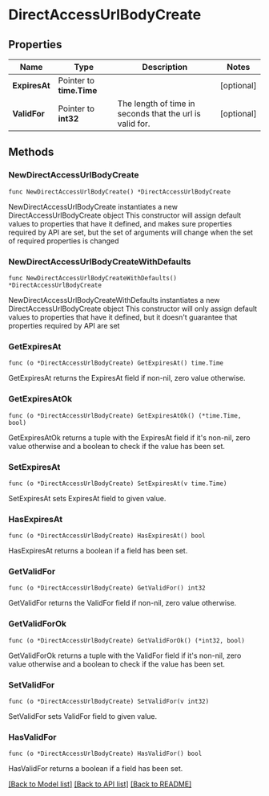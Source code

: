 # DirectAccessUrlBodyCreate

## Properties

Name | Type | Description | Notes
------------ | ------------- | ------------- | -------------
**ExpiresAt** | Pointer to **time.Time** |  | [optional] 
**ValidFor** | Pointer to **int32** | The length of time in seconds that the url is valid for.  | [optional] 

## Methods

### NewDirectAccessUrlBodyCreate

`func NewDirectAccessUrlBodyCreate() *DirectAccessUrlBodyCreate`

NewDirectAccessUrlBodyCreate instantiates a new DirectAccessUrlBodyCreate object
This constructor will assign default values to properties that have it defined,
and makes sure properties required by API are set, but the set of arguments
will change when the set of required properties is changed

### NewDirectAccessUrlBodyCreateWithDefaults

`func NewDirectAccessUrlBodyCreateWithDefaults() *DirectAccessUrlBodyCreate`

NewDirectAccessUrlBodyCreateWithDefaults instantiates a new DirectAccessUrlBodyCreate object
This constructor will only assign default values to properties that have it defined,
but it doesn't guarantee that properties required by API are set

### GetExpiresAt

`func (o *DirectAccessUrlBodyCreate) GetExpiresAt() time.Time`

GetExpiresAt returns the ExpiresAt field if non-nil, zero value otherwise.

### GetExpiresAtOk

`func (o *DirectAccessUrlBodyCreate) GetExpiresAtOk() (*time.Time, bool)`

GetExpiresAtOk returns a tuple with the ExpiresAt field if it's non-nil, zero value otherwise
and a boolean to check if the value has been set.

### SetExpiresAt

`func (o *DirectAccessUrlBodyCreate) SetExpiresAt(v time.Time)`

SetExpiresAt sets ExpiresAt field to given value.

### HasExpiresAt

`func (o *DirectAccessUrlBodyCreate) HasExpiresAt() bool`

HasExpiresAt returns a boolean if a field has been set.

### GetValidFor

`func (o *DirectAccessUrlBodyCreate) GetValidFor() int32`

GetValidFor returns the ValidFor field if non-nil, zero value otherwise.

### GetValidForOk

`func (o *DirectAccessUrlBodyCreate) GetValidForOk() (*int32, bool)`

GetValidForOk returns a tuple with the ValidFor field if it's non-nil, zero value otherwise
and a boolean to check if the value has been set.

### SetValidFor

`func (o *DirectAccessUrlBodyCreate) SetValidFor(v int32)`

SetValidFor sets ValidFor field to given value.

### HasValidFor

`func (o *DirectAccessUrlBodyCreate) HasValidFor() bool`

HasValidFor returns a boolean if a field has been set.


[[Back to Model list]](../README.md#documentation-for-models) [[Back to API list]](../README.md#documentation-for-api-endpoints) [[Back to README]](../README.md)


